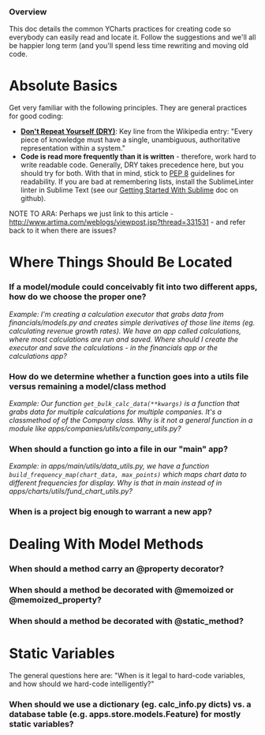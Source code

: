 ### Overview

This doc details the common YCharts practices for creating code so everybody can easily read and locate it.  Follow the suggestions and we'll all be happier long term (and you'll spend less time rewriting and moving old code.

# Absolute Basics

Get very familiar with the following principles. They are general practices for good coding:

* [**Don't Repeat Yourself (DRY)**](http://en.wikipedia.org/wiki/Don't_repeat_yourself): Key line from the Wikipedia entry: "Every piece of knowledge must have a single, unambiguous, authoritative representation within a system."
* **Code is read more frequently than it is written** - therefore, work hard to write readable code.  Generally, DRY takes precedence here, but you should try for both.
With that in mind, stick to [PEP 8](http://www.python.org/dev/peps/pep-0008/) guidelines for readability.  If you are bad at remembering lists, install the SublimeLinter linter in Sublime Text (see our [Getting Started With Sublime](https://github.com/ycharts/ycharts/blob/develop/docs/developer_notes/sublime_getting_started.md) doc on github).

NOTE TO ARA: Perhaps we just link to this article - http://www.artima.com/weblogs/viewpost.jsp?thread=331531 - and refer back to it when there are issues?

# Where Things Should Be Located

### If a model/module could conceivably fit into two different apps, how do we choose the proper one?

*Example: I'm creating a calculation executor that grabs data from financials/models.py and creates simple derivatives of those line items (eg. calculating revenue growth rates). We have an app called calculations, where most calculations are run and saved.  Where should I create the executor and save the calculations - in the financials app or the calculations app?*

### How do we determine whether a function goes into a utils file versus remaining a model/class method

*Example: Our function `get_bulk_calc_data(**kwargs)` is a function that grabs data for multiple calculations for multiple companies.  It's a classmethod of of the Company class.  Why is it not a general function in a module like apps/companies/utils/company_utils.py?*

### When should a function go into a file in our "main" app?

*Example: in apps/main/utils/data_utils.py, we have a function
`build_frequency_map(chart_data, max_points)` which maps chart data to different frequencies for display.  Why is that in main instead of in apps/charts/utils/fund_chart_utils.py?*

### When is a project big enough to warrant a new app?

# Dealing With Model Methods

### When should a method carry an @property decorator?

### When should a method be decorated with @memoized or @memoized_property?

### When should a method be decorated with @static_method?

# Static Variables
The general questions here are: "When is it legal to hard-code variables, and how should we hard-code intelligently?"

### When should we use a dictionary (eg. calc_info.py dicts) vs. a database table (e.g. apps.store.models.Feature) for mostly static variables?

